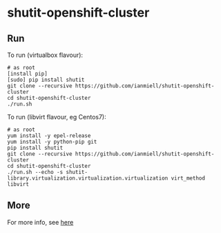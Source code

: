 # shutit-openshift-cluster

## Run

To run (virtualbox flavour):

```
# as root
[install pip]
[sudo] pip install shutit
git clone --recursive https://github.com/ianmiell/shutit-openshift-cluster
cd shutit-openshift-cluster
./run.sh
```

To run (libvirt flavour, eg Centos7):

```
# as root
yum install -y epel-release
yum install -y python-pip git
pip install shutit
git clone --recursive https://github.com/ianmiell/shutit-openshift-cluster
cd shutit-openshift-cluster
./run.sh --echo -s shutit-library.virtualization.virtualization.virtualization virt_method libvirt
```


## More

For more info, see [here](https://medium.com/@zwischenzugs/a-complete-openshift-cluster-on-vagrant-step-by-step-7465e9816d98#.pv26dz7q1)

